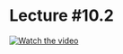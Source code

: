 # Lecture #10.2

[![Watch the video](https://img.youtube.com/vi/A3Q45MUUM4A/0.jpg)](https://www.youtube.com/watch?v=A3Q45MUUM4A&list=PLoROMvodv4rPzLcXBhbCFt8ahPrQGFSmN&index=35)
